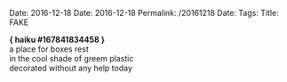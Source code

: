 Date: 2016-12-18
Date: 2016-12-18
Permalink: /20161218
Date: 
Tags: 
Title: FAKE
  
**{ haiku #167841834458 }**  
a place for boxes rest  
in the cool shade of greem plastic  
decorated without any help today  
